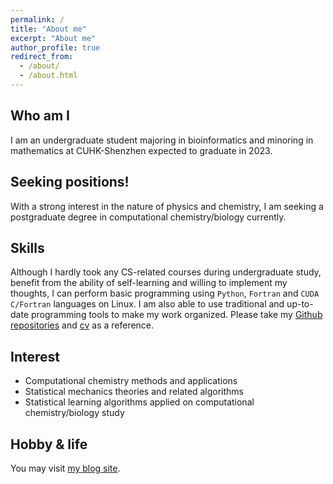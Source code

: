 ```yaml
---
permalink: /
title: "About me"
excerpt: "About me"
author_profile: true
redirect_from: 
  - /about/
  - /about.html
---
```


## Who am I
I am an undergraduate student majoring in bioinformatics and minoring in mathematics at CUHK-Shenzhen expected to graduate in 2023.

## Seeking positions!
With a strong interest in the nature of physics and chemistry, I am seeking a postgraduate degree in computational chemistry/biology currently.

## Skills
Although I hardly took any CS-related courses during undergraduate study, benefit from the ability of self-learning and willing to implement my thoughts, I can perform basic programming using `Python`, `Fortran` and `CUDA C/Fortran` languages on Linux. I am also able to use traditional and up-to-date programming tools to make my work organized. Please take my [Github repositories](https://github.com/haoran0115) and [cv](cv/cv.pdf) as a reference.

## Interest
* Computational chemistry methods and applications
* Statistical mechanics theories and related algorithms
* Statistical learning algorithms applied on computational chemistry/biology study

## Hobby & life
You may visit [my blog site](https://zein0115.github.io).


